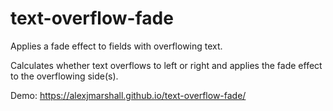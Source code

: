 # text-overflow-fade
Applies a fade effect to fields with overflowing text.

Calculates whether text overflows to left or right and applies the fade effect to the overflowing side(s).

Demo: https://alexjmarshall.github.io/text-overflow-fade/